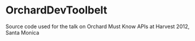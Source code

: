 OrchardDevToolbelt
==================

Source code used for the talk on Orchard Must Know APIs at Harvest 2012, Santa Monica

